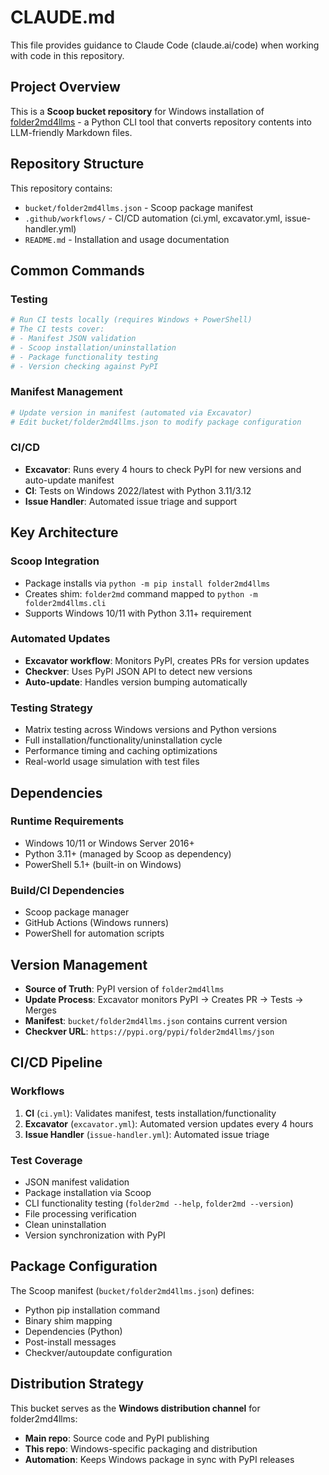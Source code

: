 # CLAUDE.md

This file provides guidance to Claude Code (claude.ai/code) when working with code in this repository.

## Project Overview

This is a **Scoop bucket repository** for Windows installation of [folder2md4llms](https://github.com/henriqueslab/folder2md4llms) - a Python CLI tool that converts repository contents into LLM-friendly Markdown files.

## Repository Structure

This repository contains:
- `bucket/folder2md4llms.json` - Scoop package manifest
- `.github/workflows/` - CI/CD automation (ci.yml, excavator.yml, issue-handler.yml)
- `README.md` - Installation and usage documentation

## Common Commands

### Testing
```bash
# Run CI tests locally (requires Windows + PowerShell)
# The CI tests cover:
# - Manifest JSON validation
# - Scoop installation/uninstallation
# - Package functionality testing
# - Version checking against PyPI
```

### Manifest Management
```bash
# Update version in manifest (automated via Excavator)
# Edit bucket/folder2md4llms.json to modify package configuration
```

### CI/CD
- **Excavator**: Runs every 4 hours to check PyPI for new versions and auto-update manifest
- **CI**: Tests on Windows 2022/latest with Python 3.11/3.12
- **Issue Handler**: Automated issue triage and support

## Key Architecture

### Scoop Integration
- Package installs via `python -m pip install folder2md4llms`
- Creates shim: `folder2md` command mapped to `python -m folder2md4llms.cli`
- Supports Windows 10/11 with Python 3.11+ requirement

### Automated Updates
- **Excavator workflow**: Monitors PyPI, creates PRs for version updates
- **Checkver**: Uses PyPI JSON API to detect new versions
- **Auto-update**: Handles version bumping automatically

### Testing Strategy
- Matrix testing across Windows versions and Python versions
- Full installation/functionality/uninstallation cycle
- Performance timing and caching optimizations
- Real-world usage simulation with test files

## Dependencies

### Runtime Requirements
- Windows 10/11 or Windows Server 2016+
- Python 3.11+ (managed by Scoop as dependency)
- PowerShell 5.1+ (built-in on Windows)

### Build/CI Dependencies
- Scoop package manager
- GitHub Actions (Windows runners)
- PowerShell for automation scripts

## Version Management

- **Source of Truth**: PyPI version of `folder2md4llms`
- **Update Process**: Excavator monitors PyPI → Creates PR → Tests → Merges
- **Manifest**: `bucket/folder2md4llms.json` contains current version
- **Checkver URL**: `https://pypi.org/pypi/folder2md4llms/json`

## CI/CD Pipeline

### Workflows
1. **CI** (`ci.yml`): Validates manifest, tests installation/functionality
2. **Excavator** (`excavator.yml`): Automated version updates every 4 hours  
3. **Issue Handler** (`issue-handler.yml`): Automated issue triage

### Test Coverage
- JSON manifest validation
- Package installation via Scoop
- CLI functionality testing (`folder2md --help`, `folder2md --version`)
- File processing verification
- Clean uninstallation
- Version synchronization with PyPI

## Package Configuration

The Scoop manifest (`bucket/folder2md4llms.json`) defines:
- Python pip installation command
- Binary shim mapping
- Dependencies (Python)
- Post-install messages
- Checkver/autoupdate configuration

## Distribution Strategy

This bucket serves as the **Windows distribution channel** for folder2md4llms:
- **Main repo**: Source code and PyPI publishing
- **This repo**: Windows-specific packaging and distribution
- **Automation**: Keeps Windows package in sync with PyPI releases